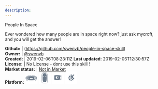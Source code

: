 ```yaml
---
description: 
---
```

People In Space

Ever wondered how many people are in space right now? just ask mycroft, and you will get the answer!

**Github:** | (https://github.com/swenvb/people-in-space-skill)  
**Owner:** | [@swenvb](https://github.com/swenvb)  
**Created:** | 2019-02-06T08:23:11Z  **Last updated:** 2019-02-06T12:30:57Z  
**License:** | No License - dont use this skill !  
**Market status:** | [Not in Market](https://market.mycroft.ai/skill/)  
**Platform:**   ![](.gitbook/assets/mark-1-icon.png)  ![](.gitbook/assets/mark-2-icon.png)  ![](.gitbook/assets/picroft-icon.png)  ![](.gitbook/assets/kde.png)   
